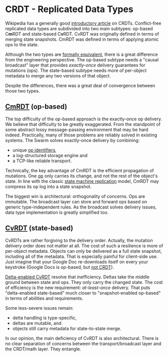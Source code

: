 # CRDT - Replicated Data Types

Wikipedia has a generally good [introductory article][wiki] on CRDTs.
Conflict-free replicated data types are subdivided into two main subtypes: op-based C**m**RDT and state-based C**v**RDT.
CvRDT was originally defined in terms of merging state snapshots.
CmRDT was defined in terms of applying atomic ops to the state.

Although the two types are [formally equivalent][eq], there is a great difference from the engineering perspective.
The op-based subtype needs a "causal broadcast" layer that provides *exactly-once* delivery guarantees for mutations (ops).
The state-based subtype needs more of per-object metadata to merge any two versions of that object.

Despite the differences, there was a great deal of convergence between those two types.

[wiki]: https://en.wikipedia.org/wiki/Conflict-free_replicated_data_type
[eq]: http://link.springer.com/chapter/10.1007%2F978-3-642-24550-3_29

## [CmRDT](#CmRDT) (op-based)

The top difficulty of the op-based approach is the exactly-once op delivery.
We believe that difficulty to be greatly exaggerated.
From the standpoint of some abstract lossy message-passing environment that may be hard indeed.
Practically, many of those problems are reliably solved in existing systems.
The Swarm solves exactly-once delivery by combining:

* unique [op identifiers](spec.md),
* a log-structured storage engine and
* a TCP-like reliable transport.

Technically, the key advantage of CmRDT is the efficient propagation of mutations.
One [op](op.md) only carries its change, and not the rest of the object's state.
In line with the classic [state machine replication][smr] model, CmRDT may compress its op log into a state snapshot.

The biggest win is architectural: orthogonality of concerns.
Ops are immutable.
The broadcast layer can store and forward ops based on generic type-independent rules.
As the broadcast solves delivery issues, data type implementation is greatly simplified too.

[smr]: https://en.wikipedia.org/wiki/State_machine_replication

## [CvRDT](#CvRDT) (state-based)

CvRDTs are rather forgiving to the delivery order.
Actually, the mutation delivery order does not matter at all.
The cost of such a resilience is more of per-object metadata.
Objects can only be delivered as a full state snapshot, including all of the metadata.
That is especially painful for client-side use.
Just imagine that your Google Doc re-downloads itself on every your keystroke (Google Docs is op-based, but [not CRDT](ot)).

[Delta-enabled CvRDT][delta] resolve that inefficiency.
Deltas take the middle ground between state and ops.
They only carry the changed state.
The cost of efficiency is the new requirement: *at-least-once* delivery.
That puts "delta-enabled state-based" much closer to "snapshot-enabled op-based" in terms of abilities and requirements.

Some less-severe issues remain:
* delta handling is type-specific,
* deltas are mutable, and
* objects still carry metadata for state-to-state merge.

In our opinion, the main deficiency of CvRDT is also architectural.
There is no clear separation of concerns between the transport/broadcast layer and the CRDT/math layer.
They entangle.

[delta]: http://gsd.di.uminho.pt/members/cbm/ps/delta-crdt-draft16may2014.pdf
[ot]: https://en.wikipedia.org/wiki/Operational_transformation

